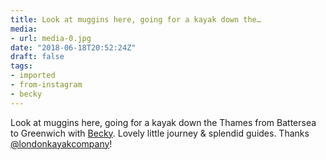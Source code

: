 ```yaml
---
title: Look at muggins here, going for a kayak down the…
media:
- url: media-0.jpg
date: "2018-06-18T20:52:24Z"
draft: false
tags:
- imported
- from-instagram
- becky
---
```

Look at muggins here, going for a kayak down the Thames from Battersea to Greenwich with [Becky](/tags/becky). Lovely little journey & splendid guides. Thanks [@londonkayakcompany](https://instagram.com/londonkayakcompany)!
